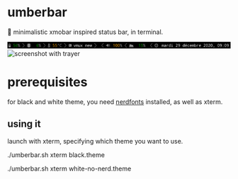 # umberbar

:ram: minimalistic xmobar inspired status bar, in terminal. 

![screenshot with trayer](black.png)
![screenshot with trayer](wite-no-nerd.png)

# prerequisites 

for black and white theme, you need [nerdfonts](https://www.nerdfonts.com/) installed, as well as xterm.

## using it

launch with xterm, specifying which theme you want to use.

./umberbar.sh xterm black.theme

./umberbar.sh xterm white-no-nerd.theme
